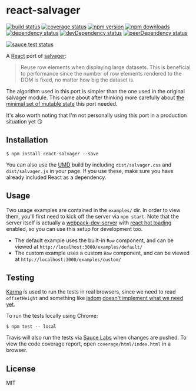 # react-salvager

[![build status](https://img.shields.io/travis/tanem/react-salvager/master.svg?style=flat-square)](https://travis-ci.org/tanem/react-salvager)
[![coverage status](https://img.shields.io/coveralls/tanem/react-salvager.svg?style=flat-square)](https://coveralls.io/github/tanem/react-salvager)
[![npm version](https://img.shields.io/npm/v/react-salvager.svg?style=flat-square)](https://www.npmjs.com/package/react-salvager)
[![npm downloads](https://img.shields.io/npm/dm/react-salvager.svg?style=flat-square)](https://www.npmjs.com/package/react-salvager)
[![dependency status](https://david-dm.org/tanem/react-salvager.svg?style=flat-square)](https://david-dm.org/tanem/react-salvager)
[![devDependency status](https://david-dm.org/tanem/react-salvager/dev-status.svg?style=flat-square)](https://david-dm.org/tanem/react-salvager#info=devDependencies)
[![peerDependency status](https://david-dm.org/tanem/react-salvager/peer-status.svg?style=flat-square)](https://david-dm.org/tanem/react-salvager#info=peerDependencies)

[![sauce test status](https://saucelabs.com/browser-matrix/react-salvager.svg)](https://saucelabs.com/u/react-salvager)

A [React](http://facebook.github.io/react/) port of [salvager](https://github.com/tanem/salvager):

> Reuse row elements when displaying large datasets. This is beneficial to performance since the number of row elements rendered to the DOM is fixed, no matter how big the dataset is.

The algorithm used in this port is simpler than the one used in the original salvager module. This came about after thinking more carefully about [the minimal set of mutable state](https://facebook.github.io/react/docs/thinking-in-react.html#step-3-identify-the-minimal-but-complete-representation-of-ui-state) this port needed.

It's also worth noting that I'm not personally using this port in a production situation yet :smirk:

## Installation

```
$ npm install react-salvager --save
```

You can also use the [UMD](https://github.com/umdjs/umd) build by including `dist/salvager.css` and `dist/salvager.js` in your page. If you use these, make sure you have already included React as a dependency.

## Usage

Two usage examples are contained in the `examples/` dir. In order to view them, you'll first need to kick off the server via `npm start`. Note that the server itself is actually a [webpack-dev-server](https://webpack.github.io/docs/webpack-dev-server.html) with [react hot loading](https://github.com/gaearon/react-hot-loader) enabled, so you can use this setup for development too.

- The default example uses the built-in `Row` component, and can be viewed at `http://localhost:3000/examples/default/`
- The custom example uses a custom `Row` component, and can be viewed at `http://localhost:3000/examples/custom/`

## Testing

[Karma](http://karma-runner.github.io/0.13/index.html) is used to run the tests in real browsers, since we need to read `offsetHeight` and something like [jsdom](https://github.com/tmpvar/jsdom) [doesn't implement what we need yet](https://github.com/tmpvar/jsdom/issues/135).

To run the tests locally using Chrome:

```
$ npm test -- local
```

Travis will also run the tests via [Sauce Labs](https://saucelabs.com/) when changes are pushed. To view the code coverage report, open `coverage/html/index.html` in a browser.

## License

MIT
